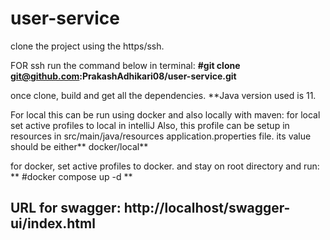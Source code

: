 # user-service

clone the project using the https/ssh.

FOR ssh run the command below in terminal:
**#git clone git@github.com:PrakashAdhikari08/user-service.git**

once clone, build and get all the dependencies.
**Java version used is 11.


For local this can be run using docker and also locally with maven:
for local set active profiles to local in intelliJ
Also, this profile can be setup in resources in src/main/java/resources application.properties file. its value should be either** docker/local**

for docker, set active profiles to docker.
and stay on root directory and run:
** #docker compose up -d **
 

**URL for swagger: http://localhost/swagger-ui/index.html**
--
 
